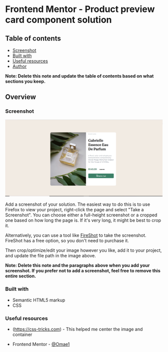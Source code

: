 # Frontend Mentor - Product preview card component solution



## Table of contents


- [Screenshot](#screenshot)
- [Built with](#built-with)
- [Useful resources](#useful-resources)
- [Author](#author)


**Note: Delete this note and update the table of contents based on what sections you keep.**

## Overview


### Screenshot

![](./images/cap1.PNG)

Add a screenshot of your solution. The easiest way to do this is to use Firefox to view your project, right-click the page and select "Take a Screenshot". You can choose either a full-height screenshot or a cropped one based on how long the page is. If it's very long, it might be best to crop it.

Alternatively, you can use a tool like [FireShot](https://getfireshot.com/) to take the screenshot. FireShot has a free option, so you don't need to purchase it. 

Then crop/optimize/edit your image however you like, add it to your project, and update the file path in the image above.

**Note: Delete this note and the paragraphs above when you add your screenshot. If you prefer not to add a screenshot, feel free to remove this entire section.**





### Built with

- Semantic HTML5 markup
- CSS 

### Useful resources

- (https://css-tricks.com) - This helped me center the image and container



- Frontend Mentor - [@Omae1](https://www.frontendmentor.io/profile/Omae1)


